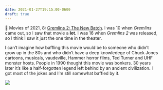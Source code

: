 ```yaml
---
date: 2021-01-27T19:15:00-0600
draft: true
---
```




🎥 Movies of 2021, 8: [Gremlins 2: The New Batch](https://www.imdb.com/title/tt0099700/). I was 10 when _Gremlins_ came out, so I saw that movie a **lot**. I was 16 when _Gremlins 2_ was released, so I think I saw it just the one time in the theater.

I can’t imagine how baffling this movie would be to someone who didn’t grow up in the 80s and who didn’t have a deep knowledege of Chuck Jones cartoons, musicals, vaudeville, Hammer horror films, Ted Turner and UHF monster hosts. People in 1990 thought this movie was bonkers. 30 years later it’s like a half-forgotten legend left behind by an ancient civilization. I got most of the jokes and I’m still somewhat baffled by it.

![](/images/2021/76c5599517.jpg)



